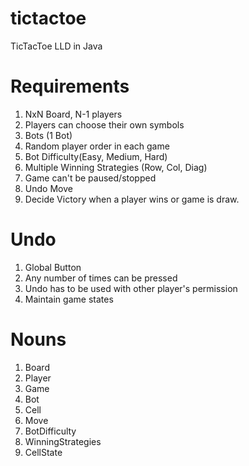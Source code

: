 # tictactoe
TicTacToe LLD in Java

# Requirements
1. NxN Board, N-1 players
2. Players can choose their own symbols
3. Bots (1 Bot)
4. Random player order in each game
5. Bot Difficulty(Easy, Medium, Hard)
6. Multiple Winning Strategies (Row, Col, Diag)
7. Game can't be paused/stopped
8. Undo Move
9. Decide Victory when a player wins or game is draw.

# Undo 
1. Global Button
2. Any number of times can be pressed
3. Undo has to be used with other player's permission
4. Maintain game states

# Nouns
1. Board
2. Player
3. Game
4. Bot
5. Cell
6. Move
7. BotDifficulty
8. WinningStrategies
9. CellState
